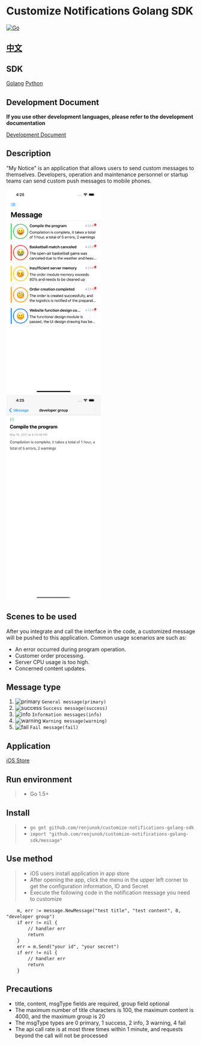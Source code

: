 # Customize Notifications Golang SDK

[![Go](https://github.com/renjunok/customize-notifications-golang-sdk/actions/workflows/ci.yml/badge.svg)](https://github.com/renjunok/customize-notifications-golang-sdk/actions/workflows/ci.yml)

## [中文](https://github.com/renjunok/customize-notifications-golang-sdk/blob/main/README-CN.md)

## SDK
[Golang](https://github.com/renjunok/customize-notifications-golang-sdk)
[Python](https://github.com/renjunok/customize-notifications-python-sdk)

## Development Document
**If you use other development languages, please refer to the development documentation**

[Development Document](api-doc-en.md)

## Description
"My Notice" is an application that allows users to send custom messages to themselves. Developers, operation and maintenance personnel or startup teams can send custom push messages to mobile phones.

<img src="./images/customize-notifications-app-home-view-en.png" width="50%" height="50%" alt="customize notification app home view">
<img src="./images/customize-notifications-app-message-detail-view-en.png" width="50%" height="50%" alt="customize notification app message detail view">

## Scenes to be used
After you integrate and call the interface in the code, a customized message will be pushed to this application. Common usage scenarios are such as:
- An error occurred during program operation.
- Customer order processing.
- Server CPU usage is too high.
- Concerned content updates.

## Message type
1. ![primary](https://via.placeholder.com/15/2463EB/000000?text=+) `General message(primary)`
0. ![success](https://via.placeholder.com/15/c5f015/000000?text=+) `Success message(success)`
0. ![info](https://via.placeholder.com/15/FCD34D/000000?text=+) `Information messages(info)`
0. ![warning](https://via.placeholder.com/15/DF933B/000000?text=+) `Warning message(warning)`
0. ![fail](https://via.placeholder.com/15/f03c15/000000?text=+) `Fail message(fail)`

## Application
[iOS Store]("https://apps.apple.com/us/app/my-notice-customize-notice/id1566837067")

## Run environment
> - Go 1.5+

## Install
> - `go get github.com/renjunok/customize-notifications-golang-sdk`
> - `import "github.com/renjunok/customize-notifications-golang-sdk/message"`

## Use method
> - iOS users install application in app store
> - After opening the app, click the menu in the upper left corner to get the configuration information, ID and Secret
> - Execute the following code in the notification message you need to customize
```golang
	m, err := message.NewMessage("test title", "test content", 0, "developer group")
	if err != nil {
		// handler err
		return
	}
	err = m.Send("your id", "your secret")
	if err != nil {
		// handler err
		return
	}
```

## Precautions
- title, content, msgType fields are required, group field optional
- The maximum number of title characters is 100, the maximum content is 4000, and the maximum group is 20
- The msgType types are 0 primary, 1 success, 2 info, 3 warning, 4 fail
- The api call rate is at most three times within 1 minute, and requests beyond the call will not be processed


